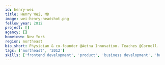 ```yaml
---
id: henry-wei
title: Henry Wei, MD
image: wei-henry-headshot.png
fellow_year: 2012
project: []
agency: []
hometown: New York
region: northeast
bio_short: Physician & co-founder @Aetna Innovation. Teaches @Cornell. Worked @health IT co. & @McKinsey. Cornell MD; Harvard AB+AM. Husband & dad.
tags: ['northeast', '2012']
skills: ['frontend development', 'product', 'business development', 'backend development']
---
```



